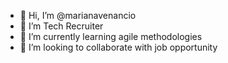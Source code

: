- 👋 Hi, I’m @marianavenancio
- 👀 I’m Tech Recruiter
- 🌱 I’m currently learning agile methodologies
- 💞️ I’m looking to collaborate with job opportunity

<!---
marianavenancio/marianavenancio is a ✨ special ✨ repository because its `README.md` (this file) appears on your GitHub profile.
You can click the Preview link to take a look at your changes.
--->
